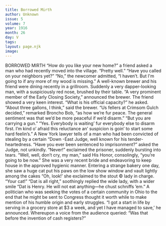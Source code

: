 ```yaml
---
title: Borrowed Mirth
author: Unknown
issue: 5
volume: 7
year: 1916
month: 26
day: V
tags:
layout: page.njk
image:
---
```

BORROWED MIRTH       “How do you like your new home?” a friend asked a man who had recently moved into the village.    “Pretty well.”    “Have you called on your neighbors yet?”    “No,” the newcomer admitted, “I haven’t. But I'm going to if any more of my wood is missing.”      A well-known brewer and his friend were dining recently in a grillroom. Suddenly a very dapper-looking man, with a suspiciously red nose, brushed by their table.    “A very prominent member of the Early Closing Society,” announced the brewer.    The friend showed a very keen interest. “What is his official capacity?” he asked.    “About three gallons, I think,” said the brewer.       “Us fellers at Crimsom Gulch decided,” remarked Broncho Bob, “as how we’re fur peace. The general sentiment was that we’d be more peaceful if we’d disarm.”    “But you are carrying a gun.”    “Yes. Everybody is waiting’ fur everybody else to disarm first. I’m kind o’ afraid this reluctance an’ suspicion is goin’ to start some hard feelin’s.”      A New York lawyer tells of a man who had been convicted of stealing by a certain “Down -East Judge, well known for his tender-heartedness.    “Have you ever been sentenced to imprisonment?” asked the Judge, not unkindly.    “Never!” exclaimed the prisoner, suddenly bursting into tears.    “Well, well, don’t cry, my man,” said His Honor, consolingly, “you’re going to be now.”       She was a very recent bride and endeavoring to keep house in the approved hygienic manner. Entering a strange bakery one day, she saw a huge cat put his paws on the low show window and vault lightly among the cakes “Oh, look!’ she exclaimed to the stout © lady in charge. “Your cat!”    “Dat is all right,” soothingly replied the wide lady, with a wider smile “Dat is Henry. He will not eat anything—he chust schniffs ’em.”       A politician who was seeking the votes of a certain community in Ohio to the end that he might be sent to Congress thought it worth while to make mention of his humble origin and early struggles.    “I got a start in life by serving in a grocery store at $3 a week, and yet I have managed to save,’ he announced.    Whereupon a voice from the audience queried:    “Was that before the invention of cash registers?” 
